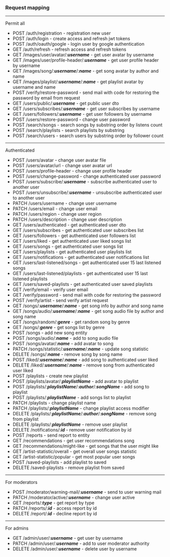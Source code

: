 ### Request mapping
___
Permit all
+ POST /auth/registration - registration new user
+ POST /auth/login - create access and refresh jwt tokens
+ POST /auth/oauth/google - login user by google authentication
+ GET /auth/refresh - refresh access and refresh tokens
+ GET /images/user/avatar/:_**username**_ - get user avatar by username
+ GET /images/user/profile-header/:_**username**_ - get user profile header by username
+ GET /images/song/:_**username**_/:_**name**_ - get song avatar by author and name
+ GET /images/playlist/:_**username**_/:_**name**_ - get playlist avatar by username and name
+ POST /verify/restore-password - send mail with code for restoring the password by email from request
+ GET /users/public/:**_username_** - get public user dto
+ GET /users/subscribes/:**_username_** - get user subscribes by username
+ GET /users/followers/:**_username_** - get user followers by username
+ POST /users/restore-password - change user password
+ POST /search/songs - search songs by substring order by listens count
+ POST /search/playlists - search playlists by substring
+ POST /search/users - search users by substring order by follower count
___
Authenticated
+ POST /users/avatar - change user avatar file
+ POST /users/avatar/url - change user avatar url
+ POST /users/profile-header - change user profile header
+ POST /users/change-password - change authenticated user password
+ POST /users/subscribe/:**_username_** - subscribe authenticated user to another user
+ POST /users/unsubscribe/:**_username_** - unsubscribe authenticated user to another user
+ PATCH /users/username - change user username
+ PATCH /users/email - change user email
+ PATCH /users/region - change user region
+ PATCH /users/description - change user description
+ GET /users/authenticated - get authenticated user dto
+ GET /users/subscribes - get authenticated user subscribes list
+ GET /users/followers - get authenticated user followers list
+ GET /users/liked - get authenticated user liked songs list
+ GET /users/songs - get authenticated user songs list
+ GET /users/playlists - get authenticated user playlists list
+ GET /users/notifications - get authenticated user notifications list
+ GET /users/last-listened/songs - get authenticated user 15 last listened songs
+ GET /users/last-listened/playlists - get authenticated user 15 last listened playlists
+ GET /users/saved-playlists - get authenticated user saved playlists
+ GET /verify/email - verify user email
+ GET /verify/password - send mail with code for restoring the password
+ POST /verify/artist - send verify artist request
+ GET /songs/:**_username_**/:_**name**_ - get song info by author and song name
+ GET /songs/audio/:**_username_**/:**_name_** - get song audio file by author and song name
+ GET /songs/random/:**_genre_** - get random song by genre
+ GET /songs/:**_genre_** - get songs list by genre
+ POST /songs - add new song entity
+ POST /songs/audio/:**_name_** - add to song audio file
+ POST /songs/avatar/:**_name_** - add avatar to song
+ PATCH /songs/statistic/:**_username_**/:**_name_** - update song statistic
+ DELETE /songs/:**_name_** - remove song by song name
+ POST /liked/:**_username_**/:**_name_** - add song to authenticated user liked
+ DELETE /liked/:**_username_**/:**_name_** - remove song from authenticated user liked
+ POST /playlists - create new playlist
+ POST /playlists/avatar/:**_playlistName_** - add avatar to playlist
+ POST /playlists/:**_playlistName_**/:**_author_**/:**_songName_** - add song to playlist
+ POST /playlists/:**_playlistName_** - add songs list to playlist
+ PATCH /playlists - change playlist name
+ PATCH /playlists/:**_playlistName_** - change playlist access modifier
+ DELETE /playlists/:**_playlistName_**/:**_author_**/:**_songName_** - remove song from playlist
+ DELETE /playlists/:**_playlistName_** - remove user playlist
+ DELETE /notifications/:**_id_** - remove user notification by id
+ POST /reports - send report to entity
+ GET /recommendations - get user recommendations song
+ GET /recommendations/might-like - get songs that the user might like
+ GET /artist-statistic/overall - get overall user songs statistic
+ GET /artist-statistic/popular - get most popular user songs
+ POST /saved-playlists - add playlist to saved
+ DELETE /saved-playlists - remove playlist from saved
___
For moderators
+ POST /moderator/warning-mail/:**_username_** - send to user warning mail
+ PATCH /moderator/active/:**_username_** - change user active
+ GET /reports/:**_type_** - get report by type
+ PATCH /reports/:**_id_** - access report by id
+ DELETE /report/:**_id_** - decline report by id
___
For admins
+ GET /admin/user/:**_username_** - get user by username
+ PATCH /admin/user/:**_username_** - add to user moderator authority
+ DELETE /admin/user/:**_username_** - delete user by username
